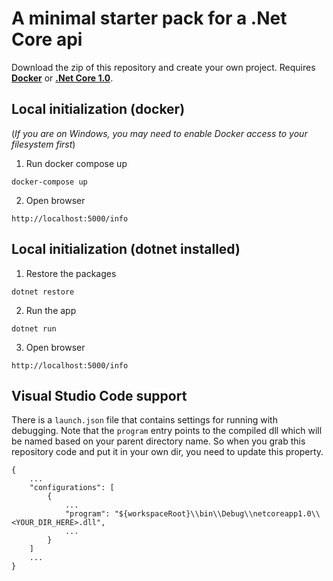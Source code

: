 # A minimal starter pack for a .Net Core api

Download the zip of this repository and create your own
project. 
Requires **[Docker](http://www.docker.com/products/docker#/)** 
or **[.Net Core 1.0](https://www.microsoft.com/net/core#windows)**.

## Local initialization (docker)

(*If you are on Windows, you may need to enable Docker access to your filesystem first*)

1. Run docker compose up

```
docker-compose up
```

2. Open browser

```
http://localhost:5000/info
```


## Local initialization (dotnet installed)

1. Restore the packages

```
dotnet restore
```

2. Run the app

```
dotnet run
```

3. Open browser

```
http://localhost:5000/info
```

## Visual Studio Code support

There is a `launch.json` file that contains settings for running with debugging. Note that
the `program` entry points to the compiled dll which will be named based on your parent directory
name. So when you grab this repository code and put it in your own dir, you need to update
this property.

```
{
    ...
    "configurations": [
        {
            ...
            "program": "${workspaceRoot}\\bin\\Debug\\netcoreapp1.0\\<YOUR_DIR_HERE>.dll",
            ...
        }
    ]
    ...
}
```